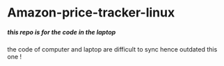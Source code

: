# Amazon-price-tracker-linux
 
 
##### this repo is for the code in the laptop

the code of computer and laptop are difficult to sync hence outdated this one
!

